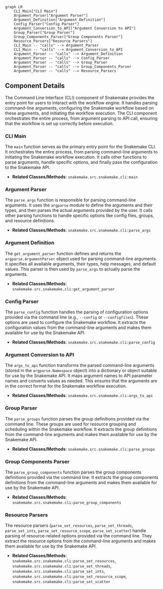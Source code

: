 ```mermaid
graph LR
    CLI_Main["CLI Main"]
    Argument_Parser["Argument Parser"]
    Argument_Definition["Argument Definition"]
    Config_Parser["Config Parser"]
    Argument_Conversion_to_API["Argument Conversion to API"]
    Group_Parser["Group Parser"]
    Group_Components_Parser["Group Components Parser"]
    Resource_Parsers["Resource Parsers"]
    CLI_Main -- "calls" --> Argument_Parser
    CLI_Main -- "calls" --> Argument_Conversion_to_API
    Argument_Parser -- "calls" --> Argument_Definition
    Argument_Parser -- "calls" --> Config_Parser
    Argument_Parser -- "calls" --> Group_Parser
    Argument_Parser -- "calls" --> Group_Components_Parser
    Argument_Parser -- "calls" --> Resource_Parsers
```

## Component Details

The Command Line Interface (CLI) component of Snakemake provides the entry point for users to interact with the workflow engine. It handles parsing command-line arguments, configuring the Snakemake workflow based on these arguments, and initiating the workflow execution. The CLI component orchestrates the entire process, from argument parsing to API call, ensuring that the workflow is set up correctly before execution.

### CLI Main
The `main` function serves as the primary entry point for the Snakemake CLI. It orchestrates the entire process, from parsing command-line arguments to initiating the Snakemake workflow execution. It calls other functions to parse arguments, handle specific options, and finally pass the configuration to the Snakemake API.
- **Related Classes/Methods**: `snakemake.src.snakemake.cli:main`

### Argument Parser
The `parse_args` function is responsible for parsing command-line arguments. It uses the `argparse` module to define the arguments and their types, and then parses the actual arguments provided by the user. It calls other parsing functions to handle specific options like config files, groups, and resource definitions.
- **Related Classes/Methods**: `snakemake.src.snakemake.cli:parse_args`

### Argument Definition
The `get_argument_parser` function defines and returns the `argparse.ArgumentParser` object used for parsing command-line arguments. It specifies all available arguments, their types, help messages, and default values. This parser is then used by `parse_args` to actually parse the arguments.
- **Related Classes/Methods**: `snakemake.src.snakemake.cli:get_argument_parser`

### Config Parser
The `parse_config` function handles the parsing of configuration options provided via the command line (e.g., `--config` or `--configfiles`). These options are used to configure the Snakemake workflow. It extracts the configuration values from the command-line arguments and makes them available for use by the Snakemake API.
- **Related Classes/Methods**: `snakemake.src.snakemake.cli:parse_config`

### Argument Conversion to API
The `args_to_api` function transforms the parsed command-line arguments (stored in the `argparse.Namespace` object) into a dictionary or object suitable for use by the Snakemake API. It maps argument names to API parameter names and converts values as needed. This ensures that the arguments are in the correct format for the Snakemake workflow execution.
- **Related Classes/Methods**: `snakemake.src.snakemake.cli:args_to_api`

### Group Parser
The `parse_groups` function parses the group definitions provided via the command line. These groups are used for resource grouping and scheduling within the Snakemake workflow. It extracts the group definitions from the command-line arguments and makes them available for use by the Snakemake API.
- **Related Classes/Methods**: `snakemake.src.snakemake.cli:parse_groups`

### Group Components Parser
The `parse_group_components` function parses the group components definitions provided via the command line. It extracts the group components definitions from the command-line arguments and makes them available for use by the Snakemake API.
- **Related Classes/Methods**: `snakemake.src.snakemake.cli:parse_group_components`

### Resource Parsers
The resource parsers (`parse_set_resources`, `parse_set_threads`, `parse_set_ints`, `parse_set_resource_scope`, `parse_set_scatter`) handle parsing of resource-related options provided via the command line. They extract the resource options from the command-line arguments and makes them available for use by the Snakemake API.
- **Related Classes/Methods**: `snakemake.src.snakemake.cli:parse_set_resources`, `snakemake.src.snakemake.cli:parse_set_threads`, `snakemake.src.snakemake.cli:parse_set_ints`, `snakemake.src.snakemake.cli:parse_set_resource_scope`, `snakemake.src.snakemake.cli:parse_set_scatter`
